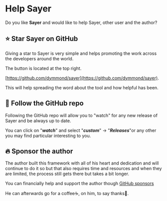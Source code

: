 # Help Sayer

Do you like **Sayer** and would like to help Sayer, other user and the author?

## ⭐ Star **Sayer** on GitHub

Giving a star to Sayer is very simple and helps promoting the work across the developers around the world.

The button is located at the top right.

[https://github.com/dymmond/sayer](https://github.com/dymmond/sayer).

This will help spreading the word about the tool and how helpful has been.

## 👀 Follow the GitHub repo

Following the GitHub repo will allow you to "watch" for any new release of Sayer and be always up to date.

You can click on "***watch***" and select "***custom***" -> "***Releases***"or any other you may find particular
interesting to you.

## 🔥 Sponsor the author

The author built this framework with all of his heart and dedication and will continue to do it so but that also
requires time and resources and when they are limited, the process still gets there but takes a bit longer.

You can financially help and support the author though [GitHub sponsors](https://github.com/sponsors/tarsil)

He can afterwards go for a coffee☕, on him, to say thanks🙏.
